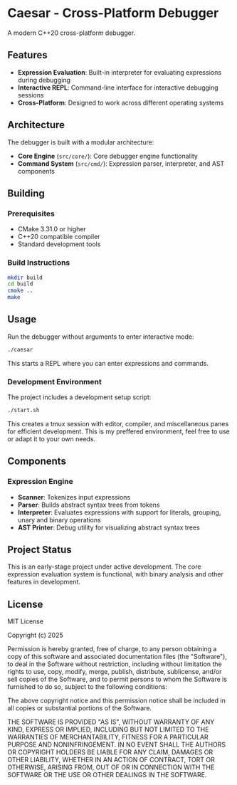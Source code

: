 # Caesar - Cross-Platform Debugger

A modern C++20 cross-platform debugger.

## Features

- **Expression Evaluation**: Built-in interpreter for evaluating expressions during debugging
- **Interactive REPL**: Command-line interface for interactive debugging sessions
- **Cross-Platform**: Designed to work across different operating systems

## Architecture

The debugger is built with a modular architecture:

- **Core Engine** (`src/core/`): Core debugger engine functionality
- **Command System** (`src/cmd/`): Expression parser, interpreter, and AST components

## Building

### Prerequisites

- CMake 3.31.0 or higher
- C++20 compatible compiler
- Standard development tools

### Build Instructions

```bash
mkdir build
cd build
cmake ..
make
```

## Usage

Run the debugger without arguments to enter interactive mode:

```bash
./caesar
```

This starts a REPL where you can enter expressions and commands.

### Development Environment

The project includes a development setup script:

```bash
./start.sh
```

This creates a tmux session with editor, compiler, and miscellaneous panes for efficient development. This is my preffered environment, feel free to use or adapt it to your own needs.

## Components

### Expression Engine
- **Scanner**: Tokenizes input expressions
- **Parser**: Builds abstract syntax trees from tokens  
- **Interpreter**: Evaluates expressions with support for literals, grouping, unary and binary operations
- **AST Printer**: Debug utility for visualizing abstract syntax trees

## Project Status

This is an early-stage project under active development. The core expression evaluation system is functional, with binary analysis and other features in development.

## License

MIT License

Copyright (c) 2025

Permission is hereby granted, free of charge, to any person obtaining a copy
of this software and associated documentation files (the "Software"), to deal
in the Software without restriction, including without limitation the rights
to use, copy, modify, merge, publish, distribute, sublicense, and/or sell
copies of the Software, and to permit persons to whom the Software is
furnished to do so, subject to the following conditions:

The above copyright notice and this permission notice shall be included in all
copies or substantial portions of the Software.

THE SOFTWARE IS PROVIDED "AS IS", WITHOUT WARRANTY OF ANY KIND, EXPRESS OR
IMPLIED, INCLUDING BUT NOT LIMITED TO THE WARRANTIES OF MERCHANTABILITY,
FITNESS FOR A PARTICULAR PURPOSE AND NONINFRINGEMENT. IN NO EVENT SHALL THE
AUTHORS OR COPYRIGHT HOLDERS BE LIABLE FOR ANY CLAIM, DAMAGES OR OTHER
LIABILITY, WHETHER IN AN ACTION OF CONTRACT, TORT OR OTHERWISE, ARISING FROM,
OUT OF OR IN CONNECTION WITH THE SOFTWARE OR THE USE OR OTHER DEALINGS IN THE
SOFTWARE.
